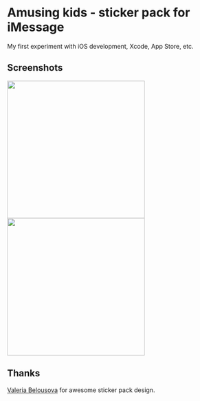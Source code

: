 # Amusing kids - sticker pack for iMessage
My first experiment with iOS development, Xcode, App Store, etc.

## Screenshots
<p float="left">
  <img src="https://is1-ssl.mzstatic.com/image/thumb/Purple62/v4/a2/f2/f1/a2f2f17e-63bb-96a9-eaca-6533a14bb0fa/pr_source.png/0x0ss.jpg" width="320" />
  <img src="https://is1-ssl.mzstatic.com/image/thumb/Purple62/v4/39/ff/db/39ffdb5b-fcdb-db1c-f394-cfac8ad27439/pr_source.png/0x0ss.jpg" width="320" />
</p>

## Thanks
[Valeria Belousova](https://vk.com/ler1k) for awesome sticker pack design.
